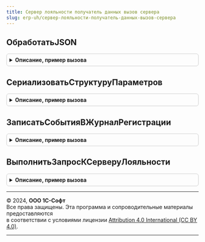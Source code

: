 ```yaml
---
title: Сервер лояльности получатель данных вызов сервера
slug: erp-uh/сервер-лояльности-получатель-данных-вызов-сервера
---
```



## ОбработатьJSON
<details style="margin: 1em 0; padding: 0.5em; border: 1px solid #ccc; border-radius: 6px;">

<summary style="font-weight: bold; cursor: pointer;">Описание, пример вызова</summary>

```bsl

// Вспомогательный метод для обработки JSON на web - клиенте
//
// Параметры:
//  СтрокаJSON - Строка - исходные данные в формате JSON
//  ДанныеОтвета - Структура, Неопределено - результат разбора ответа
//
Процедура ОбработатьJSON(СтрокаJSON, ДанныеОтвета) Экспорт
```

Пример вызова
```bsl
СерверЛояльностиПолучательДанныхВызовСервера.ОбработатьJSON(СтрокаJSON, ДанныеОтвета) 
```
</details>

## СериализоватьСтруктуруПараметров
<details style="margin: 1em 0; padding: 0.5em; border: 1px solid #ccc; border-radius: 6px;">

<summary style="font-weight: bold; cursor: pointer;">Описание, пример вызова</summary>

```bsl

// Вспомогательный метод для сериализации на web - клиенте
//
// Параметры:
//  СтруктураПараметров - Структура - параметры для сериализации
//
// Возвращаемое значение:
//  Результат - Строка, Неопределено - результат сериализации
//
Функция СериализоватьСтруктуруПараметров(СтруктураПараметров) Экспорт
```

Пример вызова
```bsl
Результат = СерверЛояльностиПолучательДанныхВызовСервера.СериализоватьСтруктуруПараметров(СтруктураПараметров) 
```
</details>

## ЗаписатьСобытияВЖурналРегистрации
<details style="margin: 1em 0; padding: 0.5em; border: 1px solid #ccc; border-radius: 6px;">

<summary style="font-weight: bold; cursor: pointer;">Описание, пример вызова</summary>

```bsl

// Процедура пакетной записи сообщений в журнал регистрации.
// После записи переменная СобытияДляЖурналаРегистрации очищается.
//
// Параметры:
//  ИмяСобытия - Строка - имя записываемого события.
//  ЛокализованноеСообщение - Строка - сообщение для записи в журнал регистрации
//
Процедура ЗаписатьСобытияВЖурналРегистрации(ИмяСобытия, ЛокализованноеСообщение) Экспорт
```

Пример вызова
```bsl
СерверЛояльностиПолучательДанныхВызовСервера.ЗаписатьСобытияВЖурналРегистрации(ИмяСобытия, ЛокализованноеСообщение) 
```
</details>

## ВыполнитьЗапросКСерверуЛояльности
<details style="margin: 1em 0; padding: 0.5em; border: 1px solid #ccc; border-radius: 6px;">

<summary style="font-weight: bold; cursor: pointer;">Описание, пример вызова</summary>

```bsl

// Выполняет обращение к ресурсу сервера лояльности
//
// Параметры:
//  ПараметрыВыполненияЗапроса - Структура:
//		* ТипЗапроса - Строка - по умолчанию "POST"
//		* АдресСервера - Строка
//		* Логин - Строка
//		* Пароль - Строка
//		* Ресурс - Строка
//		* ПараметрыМетода - Структура
//		* ИнтернетПрокси
//
// Возвращаемое значение:
//   Структура:
//		* ДанныеОтвета - Строка
//		* ЕстьОшибки - Булево
//		* ТекстОшибки - Строка
//
Функция ВыполнитьЗапросКСерверуЛояльности(ПараметрыВыполненияЗапроса) Экспорт
```

Пример вызова
```bsl
Результат = СерверЛояльностиПолучательДанныхВызовСервера.ВыполнитьЗапросКСерверуЛояльности(ПараметрыВыполненияЗапроса) 
```
</details>

---

© 2024, **ООО 1С-Софт**  
Все права защищены. Эта программа и сопроводительные материалы предоставляются  
в соответствии с условиями лицензии [Attribution 4.0 International (CC BY 4.0)](https://creativecommons.org/licenses/by/4.0/legalcode).

---

